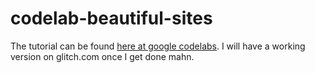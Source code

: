 # codelab-beautiful-sites

The tutorial can be found [here at google codelabs](https://codelabs.developers.google.com/codelabs/mdc-web/index.html?index=..%2F..%2Findex#0).
 I will have a working version on glitch.com once I get done mahn.
